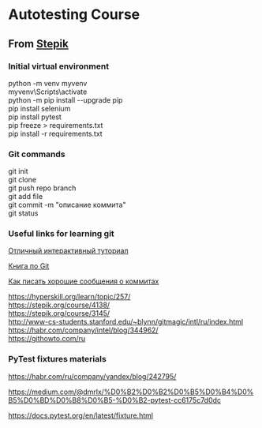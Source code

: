 # Autotesting Course

## From [Stepik](https://stepik.org/course/575/syllabus)

### Initial virtual environment

python -m venv myvenv  
myvenv\Scripts\activate  
python -m pip install --upgrade pip  
pip install selenium  
pip install pytest  
pip freeze > requirements.txt  
pip install -r requirements.txt

### Git commands

git init  
git clone  
git push repo branch  
git add file  
git commit -m "описание коммита"  
git status

### Useful links for learning git

[Отличный интерактивный туториал](https://learngitbranching.js.org/)

[Книга по Git](https://git-scm.com/book/ru/v2/ "Лучшая книга по Git")

[Как писать хорошие сообщения о коммитах](http://frontiermag.ru/commit-message.html)

<https://hyperskill.org/learn/topic/257/>  
<https://stepik.org/course/4138/>  
<https://stepik.org/course/3145/>  
<http://www-cs-students.stanford.edu/~blynn/gitmagic/intl/ru/index.html>  
<https://habr.com/company/intel/blog/344962/>  
<https://githowto.com/ru>

### PyTest fixtures materials

<https://habr.com/ru/company/yandex/blog/242795/>

<https://medium.com/@dmrlx/%D0%B2%D0%B2%D0%B5%D0%B4%D0%B5%D0%BD%D0%B8%D0%B5-%D0%B2-pytest-cc6175c7d0dc>

<https://docs.pytest.org/en/latest/fixture.html>
